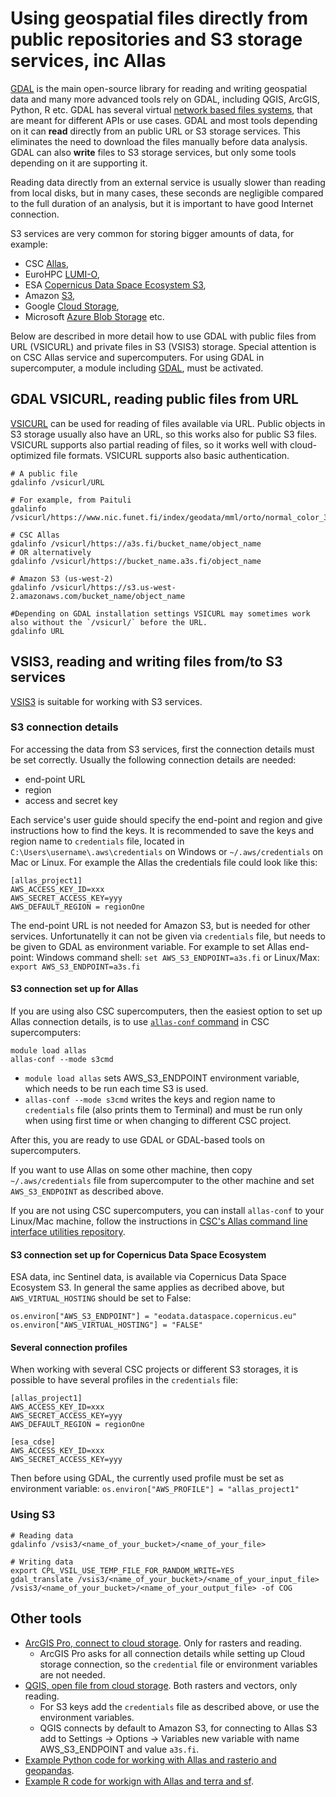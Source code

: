 # Using geospatial files directly from public repositories and S3 storage services, inc Allas

[GDAL](https://gdal.org/) is the main open-source library for reading and writing geospatial data and many more advanced tools rely on GDAL, including QGIS, ArcGIS, Python, R etc. GDAL has several virtual [network based files systems](https://gdal.org/user/virtual_file_systems.html#network-based-file-systems), that are meant for different APIs or use cases. GDAL and most tools depending on it can **read** directly from an public URL or S3 storage services. This eliminates the need to download the files manually before data analysis. GDAL can also **write** files to S3 storage services, but only some tools depending on it are supporting it. 

Reading data directly from an external service is usually slower than reading from local disks, but in many cases, these seconds are negligible compared to the full duration of an analysis, but it is important to have good Internet connection.

S3 services are very common for storing bigger amounts of data, for example:

* CSC [Allas](../../../data/Allas/index.md),
* EuroHPC [LUMI-O](https://docs.lumi-supercomputer.eu/storage/lumio/),
* ESA [Copernicus Data Space Ecosystem S3](https://documentation.dataspace.copernicus.eu/APIs/S3.html),
* Amazon [S3](https://aws.amazon.com/pm/serv-s3/),
* Google [Cloud Storage](https://cloud.google.com/storage),
* Microsoft [Azure Blob Storage](https://azure.microsoft.com/en-us/products/storage/blobs/) etc. 

Below are described in more detail how to use GDAL with public files from URL (VSICURL) and private files in S3 (VSIS3) storage. Special attention is on CSC Allas service and supercomputers. For using GDAL in supercomputer, a module including [GDAL](../../../apps/gdal.md), must be activated.

## GDAL VSICURL, reading public files from URL

[VSICURL](https://gdal.org/user/virtual_file_systems.html#vsicurl) can be used for reading of files available via URL. Public objects in S3 storage usually also have an URL, so this works also for public S3 files. VSICURL supports also partial reading of files, so it works well with cloud-optimized file formats. VSICURL supports also basic authentication. 

```
# A public file
gdalinfo /vsicurl/URL

# For example, from Paituli
gdalinfo /vsicurl/https://www.nic.funet.fi/index/geodata/mml/orto/normal_color_3067/mara_v_25000_50/2023/N33/02m/1/N3324F.jp2

# CSC Allas
gdalinfo /vsicurl/https://a3s.fi/bucket_name/object_name
# OR alternatively
gdalinfo /vsicurl/https://bucket_name.a3s.fi/object_name

# Amazon S3 (us-west-2)
gdalinfo /vsicurl/https://s3.us-west-2.amazonaws.com/bucket_name/object_name

#Depending on GDAL installation settings VSICURL may sometimes work also without the `/vsicurl/` before the URL.
gdalinfo URL
```

## VSIS3, reading and writing files from/to S3 services

[VSIS3](https://gdal.org/user/virtual_file_systems.html#vsis3-aws-s3-files) is suitable for working with S3 services. 


### S3 connection details

For accessing the data from S3 services, first the connection details must be set correctly. Usually the following connection details are needed:

* end-point URL
* region
* access and secret key

Each service's user guide should specify the end-point and region and give instructions how to find the keys. It is recommended to save the keys and region name to `credentials` file, located in `C:\Users\username\.aws\credentials` on Windows or `~/.aws/credentials` on Mac or Linux. For example the Allas the credentials file could look like this:

```
[allas_project1]
AWS_ACCESS_KEY_ID=xxx
AWS_SECRET_ACCESS_KEY=yyy
AWS_DEFAULT_REGION = regionOne
```

The end-point URL is not needed for Amazon S3, but is needed for other services. Unfortunatelly it can not be given via `credentials` file, but needs to be given to GDAL as environment variable. For example to set Allas end-point: Windows command shell: `set AWS_S3_ENDPOINT=a3s.fi` or Linux/Max: `export AWS_S3_ENDPOINT=a3s.fi`

#### S3 connection set up for Allas 

If you are using also CSC supercomputers, then the easiest option to set up Allas connection details, is to use [`allas-conf` command](../../../data/Allas/using_allas/s3_client.md#configuring-s3-connection-in-supercomputers) in CSC supercomputers: 

```
module load allas
allas-conf --mode s3cmd
```

* `module load allas` sets AWS_S3_ENDPOINT environment variable, which needs to be run each time S3 is used.
* `allas-conf --mode s3cmd` writes the keys and region name to `credentials` file (also prints them to Terminal) and must be run only when using first time or when changing to different CSC project.

After this, you are ready to use GDAL or GDAL-based tools on supercomputers.

If you want to use Allas on some other machine, then copy `~/.aws/credentials` file from supercomputer to the other machine and set `AWS_S3_ENDPOINT` as described above.

If you are not using CSC supercomputers, you can install `allas-conf` to your Linux/Mac machine, follow the instructions in [CSC's Allas command line interface utilities repository](https://github.com/CSCfi/allas-cli-utils). 

#### S3 connection set up for Copernicus Data Space Ecosystem

ESA data, inc Sentinel data, is available via Copernicus Data Space Ecosystem S3. In general the same applies as decribed above, but `AWS_VIRTUAL_HOSTING` should be set to False:
```
os.environ["AWS_S3_ENDPOINT"] = "eodata.dataspace.copernicus.eu"
os.environ["AWS_VIRTUAL_HOSTING"] = "FALSE"
```

#### Several connection profiles
When working with several CSC projects or different S3 storages, it is possible to have several profiles in the `credentials` file:

```
[allas_project1]
AWS_ACCESS_KEY_ID=xxx
AWS_SECRET_ACCESS_KEY=yyy
AWS_DEFAULT_REGION = regionOne

[esa_cdse]
AWS_ACCESS_KEY_ID=xxx
AWS_SECRET_ACCESS_KEY=yyy
```

Then before using GDAL, the currently used profile must be set as environment variable: `os.environ["AWS_PROFILE"] = "allas_project1"`

### Using S3 

```
# Reading data
gdalinfo /vsis3/<name_of_your_bucket>/<name_of_your_file>

# Writing data
export CPL_VSIL_USE_TEMP_FILE_FOR_RANDOM_WRITE=YES
gdal_translate /vsis3/<name_of_your_bucket>/<name_of_your_input_file> /vsis3/<name_of_your_bucket>/<name_of_your_output_file> -of COG
```


## Other tools

 * [ArcGIS Pro, connect to cloud storage](https://pro.arcgis.com/en/pro-app/latest/help/projects/connect-to-cloud-stores.htm). Only for rasters and reading.
	* ArcGIS Pro asks for all connection details while setting up Cloud storage connection, so the `credential` file or environment variables are not needed.
 * [QGIS, open file from cloud storage](https://docs.qgis.org/3.28/en/docs/user_manual/managing_data_source/opening_data.html?highlight=s3#loading-a-layer-from-a-file). Both rasters and vectors, only reading.
	* For S3 keys add the `credentials` file as described above, or use the environment variables.
	* QGIS connects by default to Amazon S3, for connecting to Allas S3 add to Settings -> Options -> Variables new variable with name AWS_S3_ENDPOINT and value `a3s.fi`.
 * [Example Python code for working with Allas and rasterio and geopandas](https://github.com/csc-training/geocomputing/blob/master/python/allas). 
 * [Example R code for workign with Allas and terra and sf](https://github.com/csc-training/geocomputing/blob/master/R/allas/working_with_allas_from_R_S3.R). 
